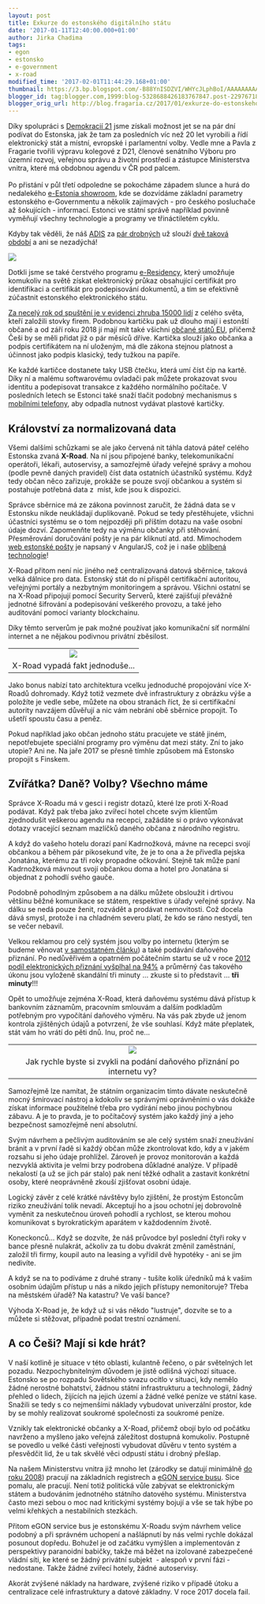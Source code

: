 ```yaml
---
layout: post
title: Exkurze do estonského digitálního státu
date: '2017-01-11T12:40:00.000+01:00'
author: Jirka Chadima
tags:
- egon
- estonsko
- e-government
- x-road
modified_time: '2017-02-01T11:44:29.168+01:00'
thumbnail: https://3.bp.blogspot.com/-B88YnISDZVI/WHYcJLphBoI/AAAAAAAAAvU/g2x1ZliPk1AOb6VquNGZd-0qdKvLeJo2wCLcB/s72-c/e-res-id-card.jpg
blogger_id: tag:blogger.com,1999:blog-5328688426183767847.post-2297671821493286568
blogger_orig_url: http://blog.fragaria.cz/2017/01/exkurze-do-estonskeho-digitalniho-statu.html
---
```


Díky spolupráci s [Demokracií 21](https://www.d21.me/) jsme získali
možnost jet se na pár dní podívat do Estonska, jak že tam za posledních
víc než 20 let vyrobili a řídí elektronický stát a místní, evropské i
parlamentní volby. Vedle mne a Pavla z Fragarie tvořili výpravu kolegové
z D21, členové senátního Výboru pro územní rozvoj, veřejnou správu a
životní prostředí a zástupce Ministerstva vnitra, které má obdobnou
agendu v ČR pod palcem.  
<span id="more"></span>  
Po přistání v půl třetí odpoledne se pokocháme západem slunce a hurá do
nedalekého [e-Estonia
showroom](https://e-estonia.com/e-estonia-showroom/), kde se dozvídáme
základní parametry estonského e-Governmentu a několik zajímavých - pro
českého posluchače až šokujících - informací. Estonci ve státní správě
například povinně vyměňují všechny technologie a programy ve
třináctiletém cyklu.  
  
Kdyby tak věděli, že
náš [ADIS](http://hlidacipes.org/technicke-reseni-pro-eet-ministerstvo-financi-je-blizko-k-vaznemu-rozporu-se-zakonem-o-verejnych-zakazkach/) za [pár
drobných](http://michalblaha.cz/2017/01/10x-predrazene-eet-skutecne-naklady-na-eet/) už
slouží [dvě taková
období](http://www.lupa.cz/clanky/system-pro-eet-s-podminkou-zavislost-na-ibm-musi-skoncit-do-roku-2021/) a
ani se
nezadýchá\!  
  

[![](https://3.bp.blogspot.com/-B88YnISDZVI/WHYcJLphBoI/AAAAAAAAAvU/g2x1ZliPk1AOb6VquNGZd-0qdKvLeJo2wCLcB/s320/e-res-id-card.jpg)](https://3.bp.blogspot.com/-B88YnISDZVI/WHYcJLphBoI/AAAAAAAAAvU/g2x1ZliPk1AOb6VquNGZd-0qdKvLeJo2wCLcB/s1600/e-res-id-card.jpg)

  
Dotkli jsme se také čerstvého
programu [e-Residency](https://e-estonia.com/e-residents/about/), který
umožňuje komukoliv na světě získat elektronický průkaz obsahující
certifikát pro identifikaci a certifikát pro podepisování dokumentů, a
tím se efektivně zúčastnit estonského elektronického státu.  
  
[Za necelý rok od spuštění je v evidenci zhruba 15000
lidí](https://app.cyfe.com/dashboards/195223/5587fe4e52036102283711615553) z
celého světa, kteří založili stovky firem. Podobnou kartičku pak už
dlouho mají i estonští občané a od září roku 2018 jí mají mít také
všichni [občané států EU](https://en.wikipedia.org/wiki/EIDAS), přičemž
Češi by se měli přidat již o pár měsíců dříve. Kartička slouží jako
občanka a podpis certifikátem na ní uloženým, má dle zákona stejnou
platnost a účinnost jako podpis klasický, tedy tužkou na papíře.  
  
Ke každé kartičce dostanete taky USB čtečku, která umí číst čip na
kartě. Díky ní a malému softwarovému ovladači pak můžete prokazovat
svou identitu a podepisovat transakce z každého normálního počítače. V
posledních letech se Estonci také snaží tlačit podobný mechanismus s
[mobilními telefony](https://e-estonia.com/component/mobile-id/), aby
odpadla nutnost vydávat plastové kartičky.  
  

## Království za normalizovaná data

Všemi dalšími schůzkami se ale jako červená nit táhla datová páteř
celého Estonska zvaná **X-Road**. Na ní jsou připojené banky,
telekomunikační operátoři, lékaři, autoservisy, a samozřejmě úřady
veřejné správy a mohou (podle pevně daných pravidel) číst data
ostatních účastníků systému. Když tedy občan něco zařizuje, prokáže se
pouze svojí občankou a systém si postahuje potřebná data z  míst, kde
jsou k dispozici.  
  
Správce sběrnice má ze zákona povinnost zaručit, že žádná data se v
Estonsku nikde neukládají duplikovaně. Pokud se tedy přestěhujete,
všichni účastníci systému se o tom nejpozději při příštím dotazu na
vaše osobní údaje dozví. Zapomenňte tedy na výměnu občanky při
stěhování. Přesměrování doručování pošty je na pár kliknutí atd. atd.
Mimochodem [web estonské pošty](https://www.omniva.ee/private/post) je
napsaný v AngularJS, což je i naše [oblíbená
technologie](http://kariera.fragaria.cz/)\!  
  
X-Road přitom není nic jiného než centralizovaná datová sběrnice, taková
velká dálnice pro data. Estonský stát do ní přispěl certifikační
autoritou, veřejnými portály a nezbytným monitoringem a správou. Všichni
ostatní se na X-Road připojují pomocí Security Serverů, které zajišťují
převážně jednotné šifrování a podepisování veškerého provozu, a také
jeho auditování pomocí varianty blockchainu.  
  
Díky těmto serverům je pak možné používat jako komunikační síť normální
internet a ne nějakou podivnou privátní
zběsilost.  
  

|                                                                                                                                                                                                                                                                                                    |
| :------------------------------------------------------------------------------------------------------------------------------------------------------------------------------------------------------------------------------------------------------------------------------------------------: |
| [![](https://3.bp.blogspot.com/-dmVbbqawtQk/WGqfLtmDZVI/AAAAAAAAAWo/aUdGgl7hfNcCRr5F0KYd4shpyhNyfV3xgCLcB/s640/Screenshot_2017-01-02_19-42-37.png)](https://3.bp.blogspot.com/-dmVbbqawtQk/WGqfLtmDZVI/AAAAAAAAAWo/aUdGgl7hfNcCRr5F0KYd4shpyhNyfV3xgCLcB/s1600/Screenshot_2017-01-02_19-42-37.png) |
|                                                                                                                                  X-Road vypadá fakt jednoduše...                                                                                                                                   |

  
Jako bonus nabízí tato architektura vcelku jednoduché propojování více
X-Roadů dohromady. Když totiž vezmete dvě infrastruktury z obrázku výše
a položíte je vedle sebe, můžete na obou stranách říct, že si
certifikační autority navzájem důvěřují a nic vám nebrání obě sběrnice
propojit. To ušetří spoustu času a peněz.  
  
Pokud například jako občan jednoho státu pracujete ve státě jiném,
nepotřebujete speciální programy pro výměnu dat mezi státy. Zní to jako
utopie? Ani ne. Na jaře 2017 se přesně tímhle způsobem má Estonsko
propojit s Finskem.  
  

## Zvířátka? Daně? Volby? Všechno máme

  
Správce X-Roadu má v gesci i registr dotazů, které lze proti X-Road
podávat. Když pak třeba jako zvířecí hotel chcete svým klientům
zjednodušit veškerou agendu na recepci, zažádáte si o právo vykonávat
dotazy vracející seznam mazlíčků daného občana z národního registru.  
  
A když do vašeho hotelu dorazí paní Kadrnožková, mávne na recepci svojí
občankou a během pár pikosekund víte, že je to ona a že přivedla pejska
Jonatána, kterému za tři roky propadne očkování. Stejně tak může paní
Kadrnožková mávnout svojí občankou doma a hotel pro Jonatána si objednat
z pohodlí svého gauče.  
  
Podobně pohodlným způsobem a na dálku můžete obsloužit i drtivou většinu
běžné komunikace se státem, respektive s úřady veřejné správy. Na dálku
se nedá pouze ženit, rozvádět a prodávat nemovitosti. Což docela dává
smysl, protože i na chladném severu platí, že kdo se ráno nestydí, ten
se večer nebavil.  
  
Velkou reklamou pro celý systém jsou volby po internetu (kterým se
budeme věnovat [v samostatném
článku](http://blog.fragaria.cz/2017/02/bude-se-nekdy-po-internetu-volit-i-v.html))
a také podávání daňového přiznání. Po nedůvěřivém a opatrném počátečním
startu se už v roce [2012 podíl elektronických přiznání vyšplhal
na 94%](http://estonia.eu/about-estonia/economy-a-it/e-estonia.html) a
průměrný čas takového úkonu jsou vyloženě skandální tři minuty ...
zkuste si to představit ... **tři minuty**\!\!\!  
  
Opět to umožňuje zejména X-Road, která daňovému systému dává přístup k
bankovním záznamům, pracovním smlouvám a dalším podkladům potřebným pro
vypočítání daňového výměru. Na vás pak zbyde už jenom kontrola
zjištěných údajů a potvrzení, že vše souhlasí. Když máte přeplatek,
stát vám ho vrátí do pěti dnů. Inu, proč
ne...  
  

|                                                                                                                                                                                                                                                                                  |
| :------------------------------------------------------------------------------------------------------------------------------------------------------------------------------------------------------------------------------------------------------------------------------: |
| [![](https://4.bp.blogspot.com/-_ID1zhYkXE4/WE77UVgfg3I/AAAAAAAAARQ/l9KJkloLgu4tm1IVRo8FJ3O5flABrDEhgCLcB/s640/2016-12-09%2B14.23.19.jpg)](https://4.bp.blogspot.com/-_ID1zhYkXE4/WE77UVgfg3I/AAAAAAAAARQ/l9KJkloLgu4tm1IVRo8FJ3O5flABrDEhgCLcB/s1600/2016-12-09%2B14.23.19.jpg) |
|                                                                                                     Jak rychle byste si zvykli na podání daňového přiznání po internetu vy?                                                                                                      |

  
Samozřejmě lze namítat, že státním organizacím tímto dávate neskutečně
mocný šmírovací nástroj a kdokoliv se správnými oprávněními o vás dokáže
získat informace použitelné třeba pro vydírání nebo jinou pochybnou
zábavu. A je to pravda, je to počítačový systém jako každý jiný a jeho
bezpečnost samozřejmě není absolutní.  
  
Svým návrhem a pečlivým auditováním se ale celý systém snaží zneužívání
bránit a v první řadě si každý občan může zkontrolovat kdo, kdy a v
jakém rozsahu si jeho údaje prohlížel. Zároveň je provoz monitorován a
každá nezvyklá aktivita je velmi brzy podrobena důkladné analýze. V
případě nekalostí (a už se jich pár stalo) pak není těžké odhalit a
zastavit konkrétní osoby, které neoprávněně zkouší zjišťovat osobní
údaje.  
  
Logický závěr z celé krátké návštěvy bylo zjištění, že prostým Estoncům
riziko zneužívání tolik nevadí. Akceptují ho a jsou ochotní jej
dobrovolně vyměnit za neskutečnou úroveň pohodlí a rychlost, se kterou
mohou komunikovat s byrokratickým aparátem v každodenním životě.  
  
Koneckonců... Když se dozvíte, že náš průvodce byl poslední čtyři roky v
bance přesně nulakrát, ačkoliv za tu dobu dvakrát změnil zaměstnání,
založil tři firmy, koupil auto na leasing a vyřídil dvě hypotéky - ani
se jim nedivíte.  
  
A když se na to podíváme z druhé strany - tušíte kolik úředníků má k
vašim osobním údajům přístup u nás a nikdo jejich přístupy
nemonitoruje? Třeba na městském úřadě? Na katastru? Ve vaší bance?  
  
Výhoda X-Road je, že když už si vás někdo "lustruje", dozvíte se to a
můžete si stěžovat, případně podat trestní oznámení.  
  

## A co Češi? Mají si kde hrát?

  
V naší kotlině je situace v této oblasti, kulantně řečeno, o pár
světelných let pozadu. Nezpochybnitelným důvodem je jistě odlišná
výchozí situace. Estonsko se po rozpadu Sovětského svazu ocitlo v
situaci, kdy nemělo žádné nerostné bohatství, žádnou státní
infrastrukturu a technologii, žádný přehled o lidech, žijících na jejich
území a žádné velké peníze ve státní kase. Snažili se tedy s co
nejmenšími náklady vybudovat univerzální prostor, kde by se mohly
realizovat soukromé společnosti za soukromé peníze.  
  
Vznikly tak elektronické občanky a X-Road, přičemž obojí bylo od počátku
navrženo a myšleno jako veřejná záležitost dostupná komukoliv. Postupně
se povedlo u velké části veřejnosti vybudovat důvěru v tento systém a
přesvědčit lid, že u tak skvělé věci odpustí státu i drobný přešlap.  
  
Na našem Ministerstvu vnitra již mnoho let (zárodky se datují
minimálně [do
roku 2008](http://www.mvcr.cz/docDetail.aspx?docid=21730568&doctype=ART))
pracují na základních registrech a [eGON service
busu](http://www.mvcr.cz/clanek/ministerstvo-vnitra-chysta-dalsi-rozvoj-centralniho-mista-sluzeb.aspx).
Sice pomalu, ale pracují. Není totiž politická vůle zabývat se
elektronickým státem a budováním jednotného státního datového systému.
Ministerstva často mezi sebou o moc nad kritickými systémy bojují a vše
se tak hýbe po velmi křehkých a nestabilních stezkách.  
  
Přitom eGON service bus je estonskému X-Roadu svým návrhem velice
podobný a při správném uchopení a našlápnutí by nás velmi rychle
dokázal posunout dopředu. Bohužel je od začátku vymýšlen a
implementován z perspektivy paranoidní babičky, takže má běžet na
izolované zabezpečené vládní síti, ke které se žádný privátní subjekt  -
alespoň v první fázi - nedostane. Takže žádné zvířecí hotely, žádné
autoservisy.  
  
Akorát zvýšené náklady na hardware, zvýšené riziko v případě útoku a
centralizace celé infrastruktury a datové základny. V roce 2017 docela
fail.
